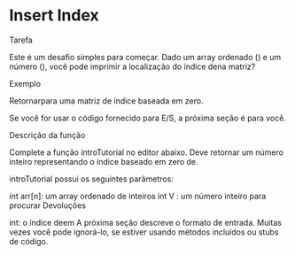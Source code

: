 # Insert Index

Tarefa

Este é um desafio simples para começar. Dado um array ordenado () e um número (), você pode imprimir a localização do índice dena matriz?

Exemplo



Retornarpara uma matriz de índice baseada em zero.

Se você for usar o código fornecido para E/S, a próxima seção é para você.

Descrição da função

Complete a função introTutorial no editor abaixo. Deve retornar um número inteiro representando o índice baseado em zero de.

introTutorial possui os seguintes parâmetros:

int arr[n]: um array ordenado de inteiros
int V : um número inteiro para procurar
Devoluções

int: o índice deem
A próxima seção descreve o formato de entrada. Muitas vezes você pode ignorá-lo, se estiver usando métodos incluídos ou stubs de código.
